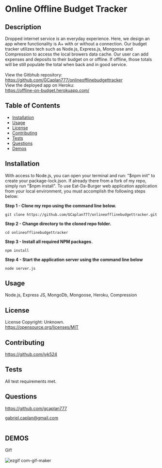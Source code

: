 # Online Offline Budget Tracker

## Description

Dropped internet service is an everyday experience. Here, we design an app where functionality is A+ with or without a connection. Our budget tracker utilizes tech such as Node.js, Express.js, Mongoose and Compression to access the local browers data cache. Our user can add expenses and deposits to their budget on or offline. If offline, those totals will be still populate the total when back and in good service.
<br><br>
View the Gitbhub repository: <br>
https://github.com/GCaplan777/onlineofflinebudgettracker
<br>
View the deployed app on Heroku:<br>
https://offline-on-budget.herokuapp.com/

## Table of Contents

- [Installation](#Installation)
- [Usage](#Usage)
- [License](#License)
- [Contributing](#Contributing)
- [Tests](#Tests)
- [Questions](#Questions)
- [Demos](#Demos)

## Installation

With access to Node.js, you can open your terminal and run: "$npm init" to create your package-lock.json. If already there from a fork of my repo, simply run "$npm install".
To use Eat-Da-Burger web application application from your local environment, you must accomplish the following steps below:

**Step 1 - Clone my repo using the command line below.**

```
git clone https://github.com/GCaplan777/onlineofflinebudgettracker.git
```

**Step 2 - Change directory to the cloned repo folder.**

```
cd onlineofflinebudgettracker
```

**Step 3 - Install all required NPM packages.**

```
npm install
```

**Step 4 - Start the application server using the command line below**

```
node server.js
```

## Usage

Node.js, Express JS, MongoDb, Mongoose, Heroku, Compression

## License

License Copyright: Unknown. <br>https://opensource.org/licenses/MIT

## Contributing

https://github.com/jyk524

## Tests

All test requirements met.

## Questions

https://github.com/gcaplan777

gabriel.caplan@gmail.com
<br><br>

## DEMOS

Gif!<br><br>
![ezgif com-gif-maker](https://user-images.githubusercontent.com/67020051/91258676-e8ea2580-e73a-11ea-805a-2af60c98bd10.gif)
